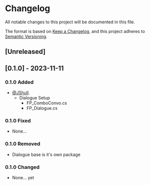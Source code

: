 # Changelog

All notable changes to this project will be documented in this file.

The format is based on [Keep a Changelog](https://keepachangelog.com/en/1.0.0/),
and this project adheres to [Semantic Versioning](https://semver.org/spec/v2.0.0.html).

## [Unreleased]

## [0.1.0] - 2023-11-11

### 0.1.0 Added

- [@JShull](https://github.com/jshull).
  - Dialogue Setup
    - FP_ComboConvo.cs
    - FP_Dialogue.cs

### 0.1.0 Fixed

- None...

### 0.1.0 Removed

- Dialogue base is it's own package

### 0.1.0 Changed

- None... yet
